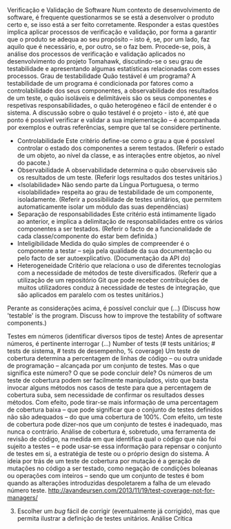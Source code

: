 Verificação e Validação de Software
Num contexto de desenvolvimento de software, é frequente questionarmos se se está a desenvolver o produto certo e, se isso está a ser feito corretamente. Responder a estas questões implica aplicar processos de verificação e validação, por forma a garantir que o produto se adequa ao seu propósito – isto é, se, por um lado, faz aquilo que é necessário, e, por outro, se o faz bem.
Procede-se, pois, à análise dos processos de verificação e validação aplicados no desenvolvimento do projeto Tomahawk, discutindo-se o seu grau de testabilidade e apresentando algumas estatísticas relacionadas com esses processos.
Grau de testabilidade
Quão testável é um programa? A testabilidade de um programa é condicionada por fatores como a controlabilidade dos seus componentes, a observabilidade dos resultados de um teste, o quão isoláveis e delimitáveis são os seus componentes e respetivas responsabilidades, o quão heterogéneo e fácil de entender é o sistema.
A discussão sobre o quão testável é o projeto - isto é, até que ponto é possível verificar e validar a sua implementação – é acompanhada por exemplos e outras referências, sempre que tal se considere pertinente.
- Controlabilidade
Este critério define-se como o grau a que é possível controlar o estado dos componentes a serem testados. 
(Referir o estado de um objeto, ao nível da classe, e as interações entre objetos, ao nível do pacote.)
- Observabilidade
A observabilidade determina o quão observáveis são os resultados de um teste. 
(Referir logs resultados dos testes unitários.)
- «Isolabilidade»
Não sendo parte da Língua Portuguesa, o termo «isolabilidade» respeita ao grau de testabilidade de um componente, isoladamente.
(Referir a possibilidade de testes unitários, que permitem automaticamente isolar um módulo das suas dependências)
- Separação de responsabilidades
Este critério está intimamente ligado ao anterior, e implica a delimitação de responsabilidades entre os vários componentes a ser testados.
(Referir o facto de a funcionalidade de cada classe/componente do estar bem definida.)
- Inteligibilidade
Medida do quão simples de compreender é o componente a testar – seja pela qualidade da sua documentação ou pelo facto de ser autoexplicativo.
(Documentação da API do)
- Heterogeneidade
Critério que relaciona o uso de diferentes tecnologias com a necessidade de métodos de teste diversificados.
(Referir que a utilização de um repositório Git que pode receber contribuições de muitos utilizadores conduz à necessidade de testes de integração, que são aplicados em paralelo com os testes unitários.)

Perante as considerações acima, é possível concluir que (…)
(Discuss how 'testable' is the program. Discuss how to improve the testability of software components.)

Testes em números
(identificar diversos tipos de teste)
Antes de apresentar números, é pertinente interrogar (…)
Number of tests (# tests unitários; # tests de sistema, # tests de desempenho, % coverage)
Um teste de cobertura determina a percentagem de linhas de código – ou outra unidade de programação – alcançada por um conjunto de testes. Mas o que significa este número? O que se pode concluir dele?
Os números de um teste de cobertura podem ser facilmente manipulados, visto que basta invocar alguns métodos nos casos de teste para que a percentagem de cobertura suba, sem necessidade de confirmar os resultados desses métodos.
Com efeito, pode tirar-se mais informação de uma percentagem de cobertura baixa – que  pode significar que o conjunto de testes definidos não são adequados – do que uma cobertura de 100%. Com efeito, um teste de cobertura pode dizer-nos que um conjunto de testes é inadequado, mas nunca o contrário.
Análise de cobertura é, sobretudo, uma ferramenta de revisão de código, na medida em que identifica qual o código que não foi sujeito a testes – e pode usar-se essa informação para repensar o conjunto de testes em si, a estratégia de teste ou o próprio design do sistema.
A ideia por trás de um teste de cobertura por mutação é a geração de mutações no código a ser testado, como negação de condições boleanas ou operações com inteiros – sendo que um conjunto de testes é bom quando as alterações introduzidas despoletarem a falha de um elevado número teste.
http://avandeursen.com/2013/11/19/test-coverage-not-for-managers/

3) Escolher um *bug* fácil de corrigir (eventualmente já corrigido), mas que permita ilustrar a definição de testes unitários.
Análise Crítica
